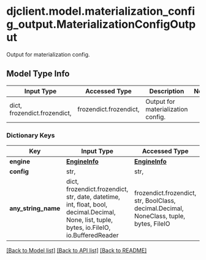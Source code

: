 # djclient.model.materialization_config_output.MaterializationConfigOutput

Output for materialization config.

## Model Type Info
Input Type | Accessed Type | Description | Notes
------------ | ------------- | ------------- | -------------
dict, frozendict.frozendict,  | frozendict.frozendict,  | Output for materialization config. | 

### Dictionary Keys
Key | Input Type | Accessed Type | Description | Notes
------------ | ------------- | ------------- | ------------- | -------------
**engine** | [**EngineInfo**](EngineInfo.md) | [**EngineInfo**](EngineInfo.md) |  | 
**config** | str,  | str,  |  | 
**any_string_name** | dict, frozendict.frozendict, str, date, datetime, int, float, bool, decimal.Decimal, None, list, tuple, bytes, io.FileIO, io.BufferedReader | frozendict.frozendict, str, BoolClass, decimal.Decimal, NoneClass, tuple, bytes, FileIO | any string name can be used but the value must be the correct type | [optional]

[[Back to Model list]](../../README.md#documentation-for-models) [[Back to API list]](../../README.md#documentation-for-api-endpoints) [[Back to README]](../../README.md)

